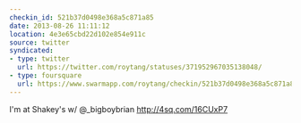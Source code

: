```yaml
---
checkin_id: 521b37d0498e368a5c871a85
date: 2013-08-26 11:11:12
location: 4e3e65cbd22d102e854e911c
source: twitter
syndicated:
- type: twitter
  url: https://twitter.com/roytang/statuses/371952967035138048/
- type: foursquare
  url: https://www.swarmapp.com/roytang/checkin/521b37d0498e368a5c871a85
---
```


I'm at Shakey's w/ @_bigboybrian http://4sq.com/16CUxP7
